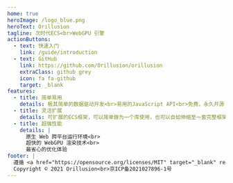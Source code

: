 ```yaml
---
home: true
heroImage: /logo_blue.png
heroText: Orillusion
tagline: 次时代ECS<br>WebGPU 引擎
actionButtons:
  - text: 快速入门
    link: /guide/introduction
  - text: GitHub
    link: https://github.com/Orillusion/orillusion
    extraClass: github grey
    icon: fa fa-github
    target: _blank
features:
  - title: 简单易用
    details: 极其简单的数据驱动开发<br>易用的JavaScript API<br>免费，永久开源！
  - title: 灵活扩展
    details: 可扩展的ECS框架，可以简单做为一个库使用，也可以自如伸缩至一套完整框架
  - title: 超强性能
    details: |
      原生 Web 跨平台运行环境<br>
      超快的 WebGPU 渲染技术<br>
      最省心的优化体验
footer: |
  遵循 <a href="https://opensource.org/licenses/MIT" target="_blank" rel="noopener">MIT</a> 开源协议 <br>
  Copyright © 2021 Orillusion<br>京ICP备2021027896-1号
---
```

